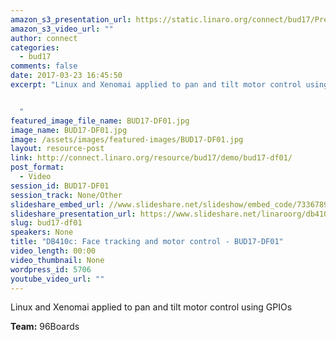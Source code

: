 ```yaml
---
amazon_s3_presentation_url: https://static.linaro.org/connect/bud17/Presentations/BUD17-DF01.pdf
amazon_s3_video_url: ""
author: connect
categories:
  - bud17
comments: false
date: 2017-03-23 16:45:50
excerpt: "Linux and Xenomai applied to pan and tilt motor control using GPIOs


  "
featured_image_file_name: BUD17-DF01.jpg
image_name: BUD17-DF01.jpg
image: /assets/images/featured-images/BUD17-DF01.jpg
layout: resource-post
link: http://connect.linaro.org/resource/bud17/demo/bud17-df01/
post_format:
  - Video
session_id: BUD17-DF01
session_track: None/Other
slideshare_embed_url: //www.slideshare.net/slideshow/embed_code/73367894
slideshare_presentation_url: https://www.slideshare.net/linaroorg/db410c-face-tracking-and-motor-control
slug: bud17-df01
speakers: None
title: "DB410c: Face tracking and motor control - BUD17-DF01"
video_length: 00:00
video_thumbnail: None
wordpress_id: 5706
youtube_video_url: ""
---
```


Linux and Xenomai applied to pan and tilt motor control using GPIOs

**Team:** 96Boards
